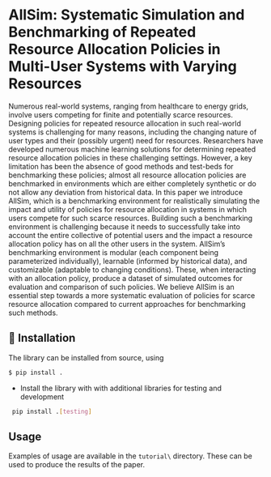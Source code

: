 # AllSim: Systematic Simulation and Benchmarking of Repeated Resource Allocation Policies in Multi-User Systems with Varying Resources

Numerous real-world systems, ranging from healthcare to energy grids, involve
users competing for finite and potentially scarce resources. Designing policies
for repeated resource allocation in such real-world systems is challenging for
many reasons, including the changing nature of user types and their (possibly urgent)
need for resources. Researchers have developed numerous machine learning
solutions for determining repeated resource allocation policies in these challenging
settings. However, a key limitation has been the absence of good methods
and test-beds for benchmarking these policies; almost all resource allocation
policies are benchmarked in environments which are either completely synthetic
or do not allow any deviation from historical data. In this paper we introduce
AllSim, which is a benchmarking environment for realistically simulating the
impact and utility of policies for resource allocation in systems in which users
compete for such scarce resources. Building such a benchmarking environment
is challenging because it needs to successfully take into account the entire collective
of potential users and the impact a resource allocation policy has on all
the other users in the system. AllSim’s benchmarking environment is modular
(each component being parameterized individually), learnable (informed by
historical data), and customizable (adaptable to changing conditions). These,
when interacting with an allocation policy, produce a dataset of simulated outcomes
for evaluation and comparison of such policies. We believe AllSim is
an essential step towards a more systematic evaluation of policies for scarce
resource allocation compared to current approaches for benchmarking such methods.

## :rocket: Installation

The library can be installed from source, using
```bash
$ pip install .
```
 * Install the library with with additional libraries for testing and development
```bash
 pip install .[testing]
```

## Usage
Examples of usage are available in the `tutorial\` directory. These can be used to produce the results of the paper.
